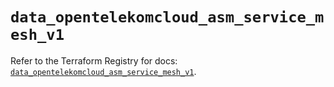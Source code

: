 # `data_opentelekomcloud_asm_service_mesh_v1`

Refer to the Terraform Registry for docs: [`data_opentelekomcloud_asm_service_mesh_v1`](https://registry.terraform.io/providers/opentelekomcloud/opentelekomcloud/1.36.48/docs/data-sources/asm_service_mesh_v1).
